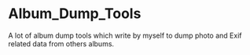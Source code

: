 Album_Dump_Tools
================

A lot of album dump tools which write by myself to dump photo and Exif related data from others albums.
